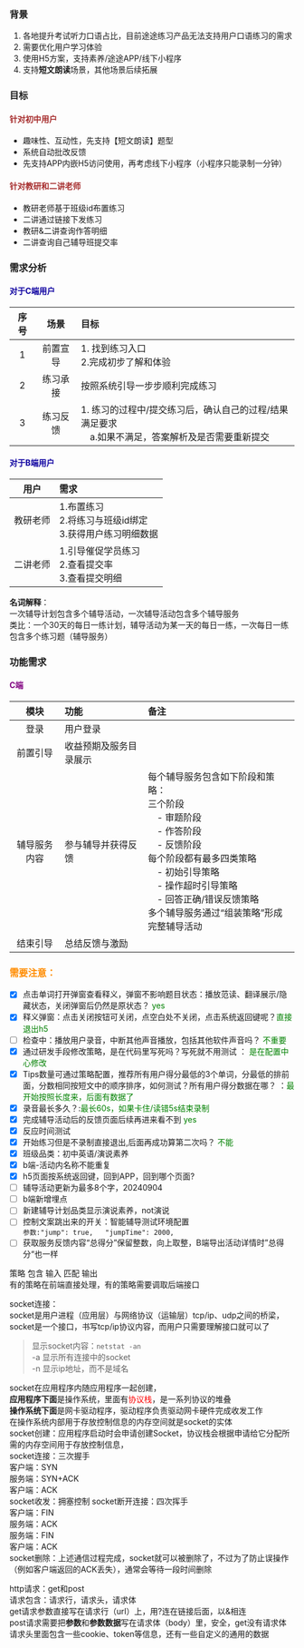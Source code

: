 ### 背景
1. 各地提升考试听力口语占比，目前途途练习产品无法支持用户口语练习的需求
2. 需要优化用户学习体验
3. 使用H5方案，支持素养/途途APP/线下小程序
4. 支持**短文朗读**场景，其他场景后续拓展
### 目标
#### <font color=brown>针对初中用户</font>
- 趣味性、互动性，先支持【短文朗读】题型
- 系统自动批改反馈
- 先支持APP内嵌H5访问使用，再考虑线下小程序（小程序只能录制一分钟）
#### <font color=brown>针对教研和二讲老师</font>
- 教研老师基于班级id布置练习
- 二讲通过链接下发练习
- 教研&二讲查询作答明细
- 二讲查询自己辅导班提交率
### 需求分析
#### <font color=henna>对于C端用户</font>
 序号 | 场景 | 目标 |
:---:|:----:|:--------------|
 1 | 前置宣导 | 1. 找到练习入口<br>2.完成初步了解和体验
 2 | 练习承接 | 按照系统引导一步步顺利完成练习
 3 | 练习反馈 | 1. 练习的过程中/提交练习后，确认自己的过程/结果满足要求<br>&emsp;a.如果不满足，答案解析及是否需要重新提交

#### <font color=henna>对于B端用户</font>
| 用户 | 需求 |
|:---:|:---|
| 教研老师 |1.布置练习<br>2.将练习与班级id绑定<br>3.获得用户练习明细数据|
| 二讲老师 |1.引导催促学员练习<br>2.查看提交率<br>3.查看提交明细|

**名词解释**：  
一次辅导计划包含多个辅导活动，一次辅导活动包含多个辅导服务  
类比：一个30天的每日一练计划，辅导活动为某一天的每日一练，一次每日一练包含多个练习题（辅导服务）

### 功能需求
#### <font color=purple>C端</font>
|   模块   | 功能 | 备注 |
| :------: | :--- | :--- |
|   登录   | 用户登录 |      |
| 前置引导 | 收益预期及服务目录展示	|      |
| 辅导服务内容 | 参与辅导并获得反馈 |每个辅导服务包含如下阶段和策略：<br>三个阶段<br>&emsp;- 审题阶段<br>&emsp;- 作答阶段<br>&emsp;- 反馈阶段<br>每个阶段都有最多四类策略<br>&emsp;- 初始引导策略<br>&emsp;- 操作超时引导策略<br>&emsp;- 回答正确/错误反馈策略<br>多个辅导服务通过“组装策略”形成完整辅导活动|
| 结束引导 | 总结反馈与激励 |      |


### <font color=darkorange>需要注意：</font>

- [x] 点击单词打开弹窗查看释义，弹窗不影响题目状态：播放范读、翻译展示/隐藏状态，关闭弹窗后仍然是原状态？ <font color=green>yes</font>
- [x] 释义弹窗：点击关闭按钮可关闭，点空白处不关闭，点击系统返回键呢？<font color=green>直接退出h5</font>
- [ ] 检查中：播放用户录音，中断其他声音播放，包括其他软件声音吗？ <font color=green>不重要</font>
- [x] 通过研发手段修改策略，是在代码里写死吗？写死就不用测试 ： <font color=green>是在配置中心修改</font>
- [x] Tips数量可通过策略配置，推荐所有用户得分最低的3个单词，分最低的排前面，分数相同按短文中的顺序排序，如何测试？所有用户得分数据在哪？ ：<font color=green>最开始按照长度来，后面有数据了</font>
- [x] 录音最长多久？:<font color=green>最长60s，如果卡住/读错5s结束录制</font>
- [x] 完成辅导活动后的反馈页面后续再进来看不到 <font color=green>yes</font>
- [x] 反应时间测试
- [x] 开始练习但是不录制直接退出,后面再成功算第二次吗？ <font color=green>不能</font>
- [x] 班级品类：初中英语/演说素养
- [x] b端-活动内名称不能重复
- [x] h5页面按系统返回键，回到APP，回到哪个页面? 
- [ ] 辅导活动更新为最多8个字，20240904
- [ ] b端新增埋点
- [ ] 新建辅导计划品类显示演说素养，not演说
- [ ] 控制文案跳出来的开关：智能辅导测试环境配置  
    `参数:"jump": true,  
          "jumpTime": 2000,`
- [ ] 获取服务反馈内容“总得分”保留整数，向上取整，B端导出活动详情时”总得分“也一样

策略 包含 输入 匹配 输出  
有的策略在前端直接处理，有的策略需要调取后端接口

socket连接：  
socket是用户进程（应用层）与网络协议（运输层）tcp/ip、udp之间的桥梁，socket是一个接口，书写tcp/ip协议内容，而用户只需要理解接口就可以了  
>显示socket内容：`netstat -an`  
-a 显示所有连接中的socket  
-n 显示ip地址，而不是域名  

socket在应用程序内随应用程序一起创建，  
**应用程序下面**是操作系统，里面有<font color=red>协议栈</font>，是一系列协议的堆叠  
**操作系统下面**是网卡驱动程序，驱动程序负责驱动网卡硬件完成收发工作  
在操作系统内部用于存放控制信息的内存空间就是socket的实体  
socket创建：应用程序启动时会申请创建Socket，协议栈会根据申请给它分配所需的内存空间用于存放控制信息，  
socket连接：三次握手  
客户端：SYN  
服务端：SYN+ACK  
客户端：ACK  
socket收发：拥塞控制
socket断开连接：四次挥手  
客户端：FIN  
服务端：ACK  
服务端：FIN  
客户端：ACK  
socket删除：上述通信过程完成，socket就可以被删除了，不过为了防止误操作（例如客户端返回的ACK丢失），通常会等待一段时间删除  

http请求：get和post  
请求包含：请求行，请求头，请求体  
get请求参数直接写在请求行（url）上，用?连在链接后面，以&相连  
post请求需要把**参数**和**参数数据**写在请求体（body）里，安全，get没有请求体  
请求头里面包含一些cookie、token等信息，还有一些自定义的通用的数据
